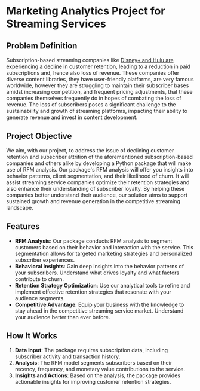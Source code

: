 # Marketing Analytics Project for Streaming Services

## Problem Definition

Subscription-based streaming companies like [Disney+ and Hulu are experiencing a decline](https://qz.com/disney-plus-hulu-subscriptions-down-piracy-rising-1851241355) in customer retention, leading to a reduction in paid subscriptions and, hence also loss of revenue. These companies offer diverse content libraries, they have user-friendly platforms, are very famous worldwide, however they are struggling to maintain their subscriber bases amidst increasing competition, and frequent pricing adjustments, that these companies themselves frequently do in hopes of combating the loss of revenue. The loss of subscribers poses a significant challenge to the sustainability and growth of streaming platforms, impacting their ability to generate revenue and invest in content development.

## Project Objective

We aim, with our project, to address the issue of declining customer retention and subscriber attrition of the aforementioned subscription-based companies and others alike by developing a Python package that will make use of RFM analysis. Our package's RFM analysis will offer you insights into behavior patterns, client segmentation, and their likelihood of churn. It will assist streaming service companies optimize their retention strategies and also enhance their understanding of subscriber loyalty. By helping these companies better understand their audience, our solution aims to support sustained growth and revenue generation in the competitive streaming landscape.

## Features

- **RFM Analysis**: Our package conducts RFM analysis to segment customers based on their behavior and interaction with the service. This segmentation allows for targeted marketing strategies and personalized subscriber experiences.
- **Behavioral Insights**: Gain deep insights into the behavior patterns of your subscribers. Understand what drives loyalty and what factors contribute to churn.
- **Retention Strategy Optimization**: Use our analytical tools to refine and implement effective retention strategies that resonate with your audience segments.
- **Competitive Advantage**: Equip your business with the knowledge to stay ahead in the competitive streaming service market. Understand your audience better than ever before.

## How It Works

1. **Data Input**: The package requires subscription data, including subscriber activity and transaction history.
2. **Analysis**: The RFM model segments subscribers based on their recency, frequency, and monetary value contributions to the service.
3. **Insights and Actions**: Based on the analysis, the package provides actionable insights for improving customer retention strategies.
